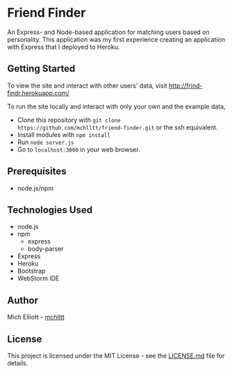 # Friend Finder
An Express- and Node-based application for matching users based on personality. This application was my first experience creating an application with Express that I deployed to Heroku.

## Getting Started

To view the site and interact with other users' data,  visit http://frind-findr.herokuapp.com/

To run the site locally and interact with only your own and the example data,
 - Clone this repository with `git clone https://github.com/mchlltt/friend-finder.git` or the ssh equivalent.
 - Install modules with `npm install`
 - Run `node server.js`
 - Go to `localhost:3000` in your web browser.
 
## Prerequisites
- node.js/npm

## Technologies Used
- node.js
- npm
  - express
  - body-parser
- Express
- Heroku
- Bootstrap
- WebStorm IDE

## Author
Mich Elliott - [mchlltt](http://github.com/mchlltt)

## License
This project is licensed under the MIT License - see the [LICENSE.md](LICENSE) file for details.

